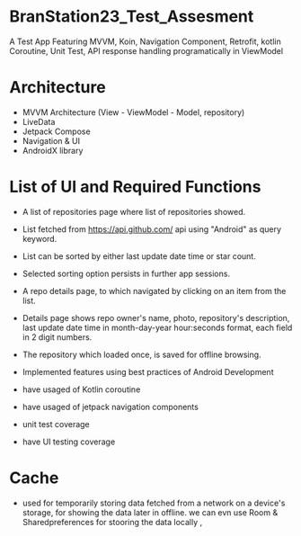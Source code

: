 # BranStation23_Test_Assesment

 A Test App Featuring MVVM, Koin, Navigation Component, Retrofit, kotlin Coroutine, Unit Test, API response handling programatically in ViewModel

# Architecture
- MVVM Architecture (View - ViewModel - Model, repository)
- LiveData 
- Jetpack Compose
- Navigation & UI
- AndroidX library


# List of UI and Required Functions
 - A list of repositories page where list of repositories showed.
- List fetched from https://api.github.com/ api using "Android" as query keyword.
- List can be sorted by either last update date time or star count.
- Selected sorting option persists in further app sessions.
- A repo details page, to which navigated by clicking on an item from the list.
- Details page shows repo owner's name, photo, repository's description, last update date
  time in month-day-year hour:seconds format, each field in 2 digit numbers.
- The repository which loaded once, is saved for offline browsing.

- Implemented features using best practices of Android Development
- have usaged of Kotlin coroutine
- have usaged of jetpack navigation components
- unit test coverage
- have UI testing coverage

# Cache
- used for temporarily storing data fetched from a network on a device's storage, for showing the data later in offline.
we can evn use Room & Sharedpreferences for stooring the data locally ,

